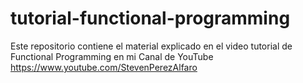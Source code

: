 # tutorial-functional-programming
Este repositorio contiene el material explicado en el video tutorial de Functional Programming en mi Canal de YouTube https://www.youtube.com/StevenPerezAlfaro

